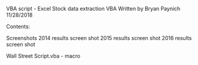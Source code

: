 VBA script - Excel
Stock data extraction VBA
Written by Bryan Paynich
11/28/2018

Contents:

 Screenshots
   2014 results screen shot
   2015 results screen shot
   2016 results screen shot
   
Wall Street Script.vba - macro 

 
